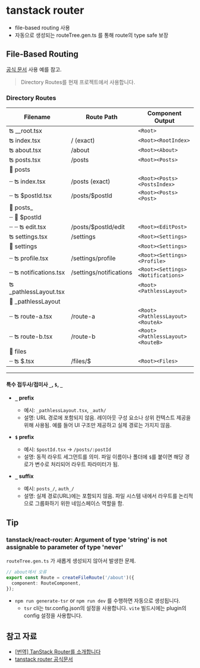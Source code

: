 # tanstack router

- file-based routing 사용
- 자동으로 생성되는 routeTree.gen.ts 를 통해 route의 type safe 보장

## File-Based Routing

[공식 문서](https://tanstack.com/router/latest/docs/framework/react/routing/file-based-routing) 사용 예를 참고.

> Directory Routes를 현재 프로젝트에서 사용합니다.

### Directory Routes

| Filename                     | Route Path              | Component Output                              |
|-----------------------------|--------------------------|-----------------------------------------------|
| ʦ __root.tsx                |                          | `<Root>`                                      |
| ʦ index.tsx                 | / (exact)                | `<Root><RootIndex>`                           |
| ʦ about.tsx                 | /about                   | `<Root><About>`                               |
| ʦ posts.tsx                 | /posts                   | `<Root><Posts>`                               |
| 📂 posts                    |                          |                                               |
| ┄ ʦ index.tsx               | /posts (exact)           | `<Root><Posts><PostsIndex>`                   |
| ┄ ʦ $postId.tsx            | /posts/$postId           | `<Root><Posts><Post>`                         |
| 📂 posts_                   |                          |                                               |
| ┄ 📂 $postId               |                          |                                               |
| ┄ ┄ ʦ edit.tsx             | /posts/$postId/edit      | `<Root><EditPost>`                            |
| ʦ settings.tsx              | /settings                | `<Root><Settings>`                            |
| 📂 settings                 |                          | `<Root><Settings>`                            |
| ┄ ʦ profile.tsx            | /settings/profile        | `<Root><Settings><Profile>`                   |
| ┄ ʦ notifications.tsx      | /settings/notifications  | `<Root><Settings><Notifications>`             |
| ʦ _pathlessLayout.tsx      |                          | `<Root><PathlessLayout>`                      |
| 📂 _pathlessLayout          |                          |                                               |
| ┄ ʦ route-a.tsx            | /route-a                 | `<Root><PathlessLayout><RouteA>`              |
| ┄ ʦ route-b.tsx            | /route-b                 | `<Root><PathlessLayout><RouteB>`              |
| 📂 files                    |                          |                                               |
| ┄ ʦ $.tsx                  | /files/$                 | `<Root><Files>`                               |

---

#### 특수 접두사/접미사 `_`, `$`, `_`

- **`_` prefix**  
  - 예시: `_pathlessLayout.tsx`, `_auth/`  
  - 설명: URL 경로에 포함되지 않음. 레이아웃 구성 요소나 상위 컨텍스트 제공을 위해 사용됨. 예를 들어 UI 구조만 제공하고 실제 경로는 가지지 않음.

- **`$` prefix**  
  - 예시: `$postId.tsx` → `/posts/:postId`  
  - 설명: 동적 라우트 세그먼트를 의미. 파일 이름이나 폴더에 `$`를 붙이면 해당 경로가 변수로 처리되어 라우트 파라미터가 됨.
- **`_` suffix**  
  - 예시: `posts_/`, `auth_/`  
  - 설명: 실제 경로(URL)에는 포함되지 않음. 파일 시스템 내에서 라우트를 논리적으로 그룹화하기 위한 네임스페이스 역할을 함.

## Tip

### tanstack/react-router: Argument of type 'string' is not assignable to parameter of type 'never'

`routeTree.gen.ts` 가 새롭게 생성되지 않아서 발생한 문제.

```ts
// about에서 오류
export const Route = createFileRoute('/about')({
  component: RouteComponent,
});
```

- `npm run generate-tsr` or `npm run dev` 를 수행하면 자동으로 생성됩니다.
  - `tsr` cli는 tsr.config.json의 설정을 사용합니다. `vite` 빌드시에는 plugin의 config 설정을 사용합니다.


## 참고 자료

- [[번역] TanStack Router를 소개합니다](https://velog.io/@eunbinn/introducing-tanstack-router)
- [tanstack router 공식문서](https://tanstack.com/router/latest/docs/framework/react/overview)